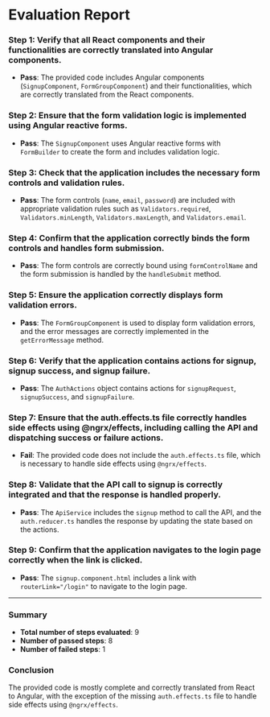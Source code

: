 # Evaluation Report

### Step 1: Verify that all React components and their functionalities are correctly translated into Angular components.
- **Pass**: The provided code includes Angular components (`SignupComponent`, `FormGroupComponent`) and their functionalities, which are correctly translated from the React components.

### Step 2: Ensure that the form validation logic is implemented using Angular reactive forms.
- **Pass**: The `SignupComponent` uses Angular reactive forms with `FormBuilder` to create the form and includes validation logic.

### Step 3: Check that the application includes the necessary form controls and validation rules.
- **Pass**: The form controls (`name`, `email`, `password`) are included with appropriate validation rules such as `Validators.required`, `Validators.minLength`, `Validators.maxLength`, and `Validators.email`.

### Step 4: Confirm that the application correctly binds the form controls and handles form submission.
- **Pass**: The form controls are correctly bound using `formControlName` and the form submission is handled by the `handleSubmit` method.

### Step 5: Ensure the application correctly displays form validation errors.
- **Pass**: The `FormGroupComponent` is used to display form validation errors, and the error messages are correctly implemented in the `getErrorMessage` method.

### Step 6: Verify that the application contains actions for signup, signup success, and signup failure.
- **Pass**: The `AuthActions` object contains actions for `signupRequest`, `signupSuccess`, and `signupFailure`.

### Step 7: Ensure that the auth.effects.ts file correctly handles side effects using @ngrx/effects, including calling the API and dispatching success or failure actions.
- **Fail**: The provided code does not include the `auth.effects.ts` file, which is necessary to handle side effects using `@ngrx/effects`.

### Step 8: Validate that the API call to signup is correctly integrated and that the response is handled properly.
- **Pass**: The `ApiService` includes the `signup` method to call the API, and the `auth.reducer.ts` handles the response by updating the state based on the actions.

### Step 9: Confirm that the application navigates to the login page correctly when the link is clicked.
- **Pass**: The `signup.component.html` includes a link with `routerLink="/login"` to navigate to the login page.

---

### Summary
- **Total number of steps evaluated**: 9
- **Number of passed steps**: 8
- **Number of failed steps**: 1

### Conclusion
The provided code is mostly complete and correctly translated from React to Angular, with the exception of the missing `auth.effects.ts` file to handle side effects using `@ngrx/effects`.